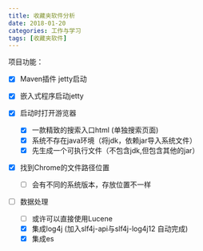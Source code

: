 ```yaml
---
title: 收藏夹软件分析
date: 2018-01-20
categories: 工作与学习
tags: [收藏夹软件]
---
```

项目功能：
- [x] Maven插件 jetty启动
- [x] 嵌入式程序启动jetty

- [x] 启动时打开游览器
  - [x] 一款精致的搜索入口html (单独搜索页面)
  - [x] 系统不存在java环境（将jdk，依赖jar导入系统文件）
  - [x] 先生成一个可执行文件（不包含jdk,但包含其他的jar）
  
- [x] 找到Chrome的文件路径位置
  - [ ] 会有不同的系统版本，存放位置不一样
    
- [ ] 数据处理
  - [ ] 或许可以直接使用Lucene
  - [x] 集成log4j (加入slf4j-api与slf4j-log4j12 自动完成)
  - [x] 集成es